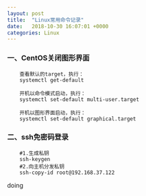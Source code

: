 ```yaml
---
layout: post
title:  "Linux常用命令记录"
date:   2018-10-30 16:07:01 +0000
categories: Linux
---
```


### 一、CentOS关闭图形界面

        查看默认的target，执行：
        systemctl get-default

        开机以命令模式启动，执行：
        systemctl set-default multi-user.target

        开机以图形界面启动，执行：
        systemctl set-default graphical.target

### 二、ssh免密码登录

        #1.生成私钥
        ssh-keygen 
        #2.向主机分发私钥
        ssh-copy-id root@192.168.37.122



doing